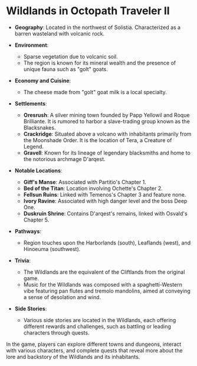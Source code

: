 # Wildlands in Octopath Traveler II

- **Geography**: Located in the northwest of Solistia. Characterized as a barren wasteland with volcanic rock.

- **Environment**:
  - Sparse vegetation due to volcanic soil.
  - The region is known for its mineral wealth and the presence of unique fauna such as "golt" goats.

- **Economy and Cuisine**:
  - The cheese made from "golt" goat milk is a local specialty.

- **Settlements**:
  - **Oresrush**: A silver mining town founded by Papp Yellowil and Roque Brilliante. It is rumored to harbor a slave-trading group known as the Blacksnakes.
  - **Crackridge**: Situated above a volcano with inhabitants primarily from the Moonshade Order. It is the location of Tera, a Creature of Legend.
  - **Gravell**: Known for its lineage of legendary blacksmiths and home to the notorious archmage D'arqest.

- **Notable Locations**:
  - **Giff's Manse**: Associated with Partitio's Chapter 1.
  - **Bed of the Titan**: Location involving Ochette's Chapter 2.
  - **Fellsun Ruins**: Linked with Temenos's Chapter 3 and feature none.
  - **Ivory Ravine**: Associated with high danger level and the boss Deep One.
  - **Duskruin Shrine**: Contains D'arqest's remains, linked with Osvald's Chapter 5.

- **Pathways**: 
  - Region touches upon the Harborlands (south), Leaflands (west), and Hinoeuma (southwest).

- **Trivia**:
  - The Wildlands are the equivalent of the Cliftlands from the original game.
  - Music for the Wildlands was composed with a spaghetti-Western vibe featuring pan flutes and tremolo mandolins, aimed at conveying a sense of desolation and wind.

- **Side Stories**:
  - Various side stories are located in the Wildlands, each offering different rewards and challenges, such as battling or leading characters through quests.

In the game, players can explore different towns and dungeons, interact with various characters, and complete quests that reveal more about the lore and backstory of the Wildlands and its inhabitants.